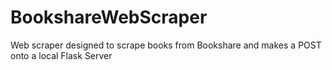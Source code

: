 # BookshareWebScraper
Web scraper designed to scrape books from Bookshare and makes a POST onto a local Flask Server

